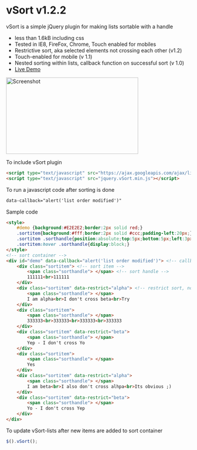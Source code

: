 # vSort v1.2.2
vSort is a simple jQuery plugin for making lists sortable with a handle
* less than 1.6kB including css
* Tested in IE8, FireFox, Chrome, Touch enabled for mobiles
* Restrictive sort, aka selected elements not crossing each other (v1.2)
* Touch-enabled for mobile (v 1.1)
* Nested sorting within lists, callback function on successful sort (v 1.0)
* [Live Demo](http://code.mgvz.com/vSort/)

[<img width="360" height="208" src="https://cloud.githubusercontent.com/assets/4730683/6038591/5ba438ce-ac84-11e4-9e7b-f96a9ba02a8e.png" alt="Screenshot">](http://code.mgvz.com/vSort/)

To include vSort plugin
```html
<script type="text/javascript" src="https://ajax.googleapis.com/ajax/libs/jquery/1.11.2/jquery.min.js"></script>
<script type="text/javascript" src="jquery.vSort.min.js"></script>
```

To run a javascript code after sorting is done
```html
data-callback="alert('list order modified')"
```

Sample code
```html
<style>
    #demo {background:#E2E2E2;border:2px solid red;}
    .sortitem{background:#fff;border:2px solid #ccc;padding-left:20px;}
    .sortitem .sorthandle{position:absolute;top:5px;bottom:5px;left:3px;width:8px;display:none;background-image:url('data:image/png;base64,iVBORw0KGgoAAAANSUhEUgAAAAQAAAAECAYAAACp8Z5+AAAAB3RJTUUH3wIDBycZ/Cj09AAAAAlwSFlzAAALEgAACxIB0t1+/AAAAARnQU1BAACxjwv8YQUAAAAWSURBVHjaY2DABhoaGupBGMRmYiAEAKo2BAFbROu9AAAAAElFTkSuQmCC');}
    .sortitem:hover .sorthandle{display:block;}
</style>
<!-- sort container -->
<div id="demo" data-callback="alert('list order modified')"> <!-- callback script to run on successful sort -->
    <div class="sortitem"> <!-- sort item -->
        <span class="sorthandle"> </span> <!-- sort handle -->
        111111<br>111111
    </div>
    <div class="sortitem" data-restrict="alpha"> <!-- restrict sort, not-to-cross another alpha item -->
        <span class="sorthandle"> </span>
        I am alpha<br>I don't cross beta<br>Try
    </div>
    <div class="sortitem">
        <span class="sorthandle"> </span>
        333333<br>333333<br>333333<br>333333
    </div>
    <div class="sortitem" data-restrict="beta">
        <span class="sorthandle"> </span>
        Yep - I don't cross Yo
    </div>
    <div class="sortitem">
        <span class="sorthandle"> </span>
        Yes
    </div>
    <div class="sortitem" data-restrict="alpha">
        <span class="sorthandle"> </span>
        I am beta<br>I also don't cross alhpa<br>Its obvious ;)
    </div>
    <div class="sortitem" data-restrict="beta">
        <span class="sorthandle"> </span>
        Yo - I don't cross Yep
    </div>
</div>
```

To update vSort-lists after new items are added to sort container
```javascript
$().vSort();
```
